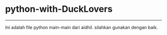 # python-with-DuckLovers
---
Ini adalah file python  main-main dari aidhil.
silahkan gunakan dengan baik.
